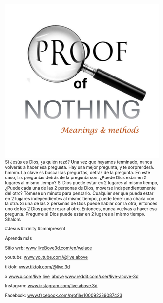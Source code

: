 ![Video cover image](../cover.jpg)
Si Jesús es Dios, ¿a quién rezó?
Una vez que hayamos terminado, nunca volverás a hacer esa pregunta.
Hay una mejor pregunta, y te sorprenderá.
hmmm.
La clave es buscar las preguntas, detrás de la pregunta.
En este caso, las preguntas detrás de la pregunta son:
¿Puede Dios estar en 2 lugares al mismo tiempo?
Si Dios puede estar en 2 lugares al mismo tiempo,
¿Puede cada una de las 2 personas de Dios, moverse independientemente del otro?
Tómese un minuto para pensarlo.
Cualquier ser que pueda estar en 2 lugares independientes al mismo tiempo, puede tener una charla con la otra.
Si una de las 2 personas de Dios puede hablar con la otra, entonces uno de los 2 Dios puede rezar al otro.
Entonces, nunca vuelvas a hacer esa pregunta.
Pregunte si Dios puede estar en 2 lugares al mismo tiempo.
Shalom.


#Jesus #Trinity #omnipresent


Aprenda más

Sitio web: www.liveBove3d.com/en/welace

youtube: www.youtube.com/@live.above

tiktok: www.tiktok.com/@live.3d

x www.x.com/live_live_above www.reddit.com/user/live-above-3d

Instagram: www.instagram.com/live.above.3d

Facebook: www.facebook.com/profile/100092339087423
